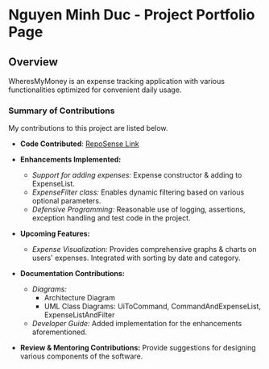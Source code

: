 # Nguyen Minh Duc - Project Portfolio Page

## Overview

WheresMyMoney is an expense tracking application with various functionalities 
optimized for convenient daily usage.

### Summary of Contributions

My contributions to this project are listed below.

* **Code Contributed**: [RepoSense Link](https://nus-cs2113-ay2425s1.github.io/tp-dashboard/?search=khsienkit&breakdown=true&sort=groupTitle%20dsc&sortWithin=title&since=2024-09-20&timeframe=commit&mergegroup=&groupSelect=groupByRepos&checkedFileTypes=docs~functional-code~test-code~other&tabOpen=true&tabType=authorship&tabAuthor=KHsienKit&tabRepo=AY2425S1-CS2113-W12-3%2Ftp%5Bmaster%5D&authorshipIsMergeGroup=false&authorshipFileTypes=docs~functional-code~test-code&authorshipIsBinaryFileTypeChecked=false&authorshipIsIgnoredFilesChecked=false)

* **Enhancements Implemented:**
    * *Support for adding expenses:* Expense constructor & adding to ExpenseList.
    * *ExpenseFilter class:* Enables dynamic filtering based on various optional parameters.
    * *Defensive Programming:* Reasonable use of logging, assertions, exception handling and test code in the project. 

* **Upcoming Features:**
    * *Expense Visualization:* Provides comprehensive graphs & charts on users' expenses. Integrated with sorting by date and category.

* **Documentation Contributions:**
    * *Diagrams:* 
      * Architecture Diagram
      * UML Class Diagrams: UiToCommand, CommandAndExpenseList, ExpenseListAndFilter
    * *Developer Guide:* Added implementation for the enhancements aforementioned.

* **Review & Mentoring Contributions:** Provide suggestions for designing various components of the software.
